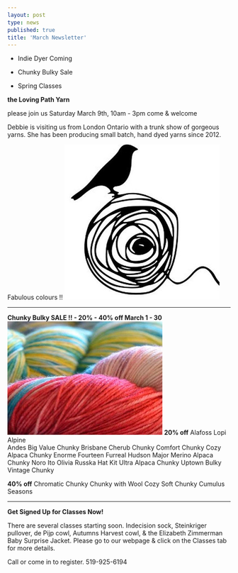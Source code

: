 ```yaml
---
layout: post
type: news
published: true
title: 'March Newsletter'
---
```


- Indie Dyer Coming

- Chunky Bulky Sale

- Spring Classes

<strong>the Loving Path Yarn</strong>
 
please join us
Saturday March 9th, 10am - 3pm
come & welcome

Debbie is visiting us from London Ontario with a trunk show of gorgeous yarns. She has been producing small batch, hand dyed yarns since 2012. 
 
Fabulous colours !!
<img src="/img/loving_path.gif">

<hr />
<strong>Chunky Bulky SALE !! - 20% - 40% off March 1 - 30</strong>
<img src="/img/chunky_sale.jpg">
<strong>20% off</strong>
Alafoss Lopi <br />
Alpine<br />
Andes
Big Value Chunky
Brisbane
Cherub Chunky
Comfort Chunky
Cozy Alpaca Chunky
Enorme
Fourteen
Furreal
Hudson
Major
Merino Alpaca Chunky 
Noro Ito
Olivia
Russka Hat Kit
Ultra Alpaca Chunky
Uptown Bulky
Vintage Chunky

<strong>40% off</strong>
Chromatic Chunky
Chunky with Wool
Cozy Soft Chunky
Cumulus
Seasons
<hr />
<strong>Get Signed Up for Classes Now!</strong>  

There are several classes starting soon.  Indecision sock, Steinkriger pullover, de Pijp cowl, Autumns Harvest cowl, & the Elizabeth Zimmerman Baby Surprise Jacket.
Please go to our webpage & click on the Classes tab for more details.

Call or come in to register.
519-925-6194 
